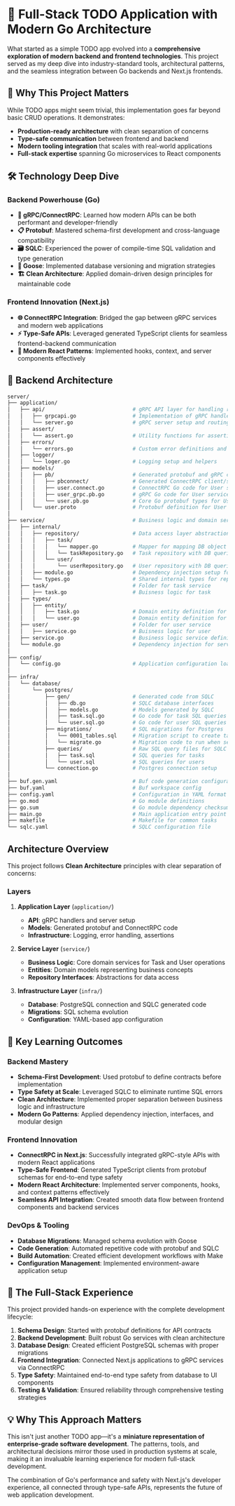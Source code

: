 # 🚀 Full-Stack TODO Application with Modern Go Architecture

What started as a simple TODO app evolved into a **comprehensive exploration of modern backend and frontend technologies**. This project served as my deep dive into industry-standard tools, architectural patterns, and the seamless integration between Go backends and Next.js frontends.

## 🎯 Why This Project Matters

While TODO apps might seem trivial, this implementation goes far beyond basic CRUD operations. It demonstrates:

- **Production-ready architecture** with clean separation of concerns
- **Type-safe communication** between frontend and backend
- **Modern tooling integration** that scales with real-world applications
- **Full-stack expertise** spanning Go microservices to React components

## 🛠️ Technology Deep Dive

### Backend Powerhouse (Go)

- **🔌 gRPC/ConnectRPC**: Learned how modern APIs can be both performant and developer-friendly
- **📋 Protobuf**: Mastered schema-first development and cross-language compatibility
- **🗃️ SQLC**: Experienced the power of compile-time SQL validation and type generation
- **🔄 Goose**: Implemented database versioning and migration strategies
- **🏗️ Clean Architecture**: Applied domain-driven design principles for maintainable code

### Frontend Innovation (Next.js)

- **🌐 ConnectRPC Integration**: Bridged the gap between gRPC services and modern web applications
- **⚡ Type-Safe APIs**: Leveraged generated TypeScript clients for seamless frontend-backend communication
- **🎨 Modern React Patterns**: Implemented hooks, context, and server components effectively

## 📁 Backend Architecture

```bash
server/
├── application/
│   ├── api/                            # gRPC API layer for handling requests
│   │   ├── grpcapi.go                  # Implementation of gRPC handlers
│   │   └── server.go                   # gRPC server setup and routing
│   ├── assert/
│   │   └── assert.go                   # Utility functions for assertions in tests
│   ├── errors/
│   │   └── errors.go                   # Custom error definitions and helpers
│   ├── logger/
│   │   └── loger.go                    # Logging setup and helpers
│   ├── models/
│   │   ├── pb/                         # Generated protobuf and gRPC code
│   │   │   ├── pbconnect/              # Generated ConnectRPC client/server code
│   │   │   ├── user.connect.go         # ConnectRPC Go code for User service
│   │   │   ├── user_grpc.pb.go         # gRPC Go code for User service
│   │   │   └── user.pb.go              # Core Go protobuf types for User service
│   │   └── user.proto                  # Protobuf definition for User service
│
├── service/                            # Business logic and domain services
│   ├── internal/
│   │   ├── repository/                 # Data access layer abstractions
│   │   │   ├── task/
│   │   │   │   └── mapper.go           # Mapper for mapping DB object to entity
│   │   │   │   └── taskRepository.go   # Task repository with DB queries
│   │   │   └── user/
│   │   │       └── userRepository.go   # User repository with DB queries
│   │   ├── module.go                   # Dependency injection setup for internal services
│   │   └── types.go                    # Shared internal types for repositories
│   ├── task/                           # Folder for task service
│   │   ├── task.go                     # Buisness logic for task
│   ├── types/
│   │   ├── entity/
│   │   │   ├── task.go                 # Domain entity definition for Task
│   │   │   └── user.go                 # Domain entity definition for User
│   ├── user/                           # Folder for user service
│   │   ├── service.go                  # Buisness logic for user
│   ├── service.go                      # Business logic service definitions
│   └── module.go                       # Dependency injection for services
│
├── config/
│   └── config.go                       # Application configuration loading
│
├── infra/
│   └── database/
│       └── postgres/
│           ├── gen/                    # Generated code from SQLC
│           │   ├── db.go               # SQLC database interfaces
│           │   ├── models.go           # Models generated by SQLC
│           │   ├── task.sql.go         # Go code for task SQL queries
│           │   └── user.sql.go         # Go code for user SQL queries
│           ├── migrations/             # SQL migrations for Postgres
│           │   └── 0001_tables.sql     # Migration script to create tables
│           │   └── migrate.go          # Migration code to run when server starts
│           ├── queries/                # Raw SQL query files for SQLC
│           │   ├── task.sql            # SQL queries for tasks
│           │   └── user.sql            # SQL queries for users
│           └── connection.go           # Postgres connection setup
│
├── buf.gen.yaml                        # Buf code generation configuration
├── buf.yaml                            # Buf workspace config
├── config.yaml                         # Configuration in YAML format
├── go.mod                              # Go module definitions
├── go.sum                              # Go module dependency checksums
├── main.go                             # Main application entry point
├── makefile                            # Makefile for common tasks
└── sqlc.yaml                           # SQLC configuration file
```

## Architecture Overview

This project follows **Clean Architecture** principles with clear separation of concerns:

### Layers

1. **Application Layer** (`application/`)

   - **API**: gRPC handlers and server setup
   - **Models**: Generated protobuf and ConnectRPC code
   - **Infrastructure**: Logging, error handling, assertions

2. **Service Layer** (`service/`)

   - **Business Logic**: Core domain services for Task and User operations
   - **Entities**: Domain models representing business concepts
   - **Repository Interfaces**: Abstractions for data access

3. **Infrastructure Layer** (`infra/`)
   - **Database**: PostgreSQL connection and SQLC generated code
   - **Migrations**: SQL schema evolution
   - **Configuration**: YAML-based app configuration

## 🌟 Key Learning Outcomes

### Backend Mastery

- **Schema-First Development**: Used protobuf to define contracts before implementation
- **Type Safety at Scale**: Leveraged SQLC to eliminate runtime SQL errors
- **Clean Architecture**: Implemented proper separation between business logic and infrastructure
- **Modern Go Patterns**: Applied dependency injection, interfaces, and modular design

### Frontend Innovation

- **ConnectRPC in Next.js**: Successfully integrated gRPC-style APIs with modern React applications
- **Type-Safe Frontend**: Generated TypeScript clients from protobuf schemas for end-to-end type safety
- **Modern React Architecture**: Implemented server components, hooks, and context patterns effectively
- **Seamless API Integration**: Created smooth data flow between frontend components and backend services

### DevOps & Tooling

- **Database Migrations**: Managed schema evolution with Goose
- **Code Generation**: Automated repetitive code with protobuf and SQLC
- **Build Automation**: Created efficient development workflows with Make
- **Configuration Management**: Implemented environment-aware application setup

## 🔄 The Full-Stack Experience

This project provided hands-on experience with the complete development lifecycle:

1. **Schema Design**: Started with protobuf definitions for API contracts
2. **Backend Development**: Built robust Go services with clean architecture
3. **Database Design**: Created efficient PostgreSQL schemas with proper migrations
4. **Frontend Integration**: Connected Next.js applications to gRPC services via ConnectRPC
5. **Type Safety**: Maintained end-to-end type safety from database to UI components
6. **Testing & Validation**: Ensured reliability through comprehensive testing strategies

## 💡 Why This Approach Matters

This isn't just another TODO app—it's a **miniature representation of enterprise-grade software development**. The patterns, tools, and architectural decisions mirror those used in production systems at scale, making it an invaluable learning experience for modern full-stack development.

The combination of Go's performance and safety with Next.js's developer experience, all connected through type-safe APIs, represents the future of web application development.
